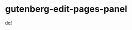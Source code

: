 # gutenberg-edit-pages-panel

[def]

[def]: https://playground.wordpress.net/?blueprint-url=https://github.com/leogopal/gutenberg-edit-pages-panel/blob/cea78cc20baf2dd4f144b82e6e7d079d9e8df23f/_playground/blueprint.json
